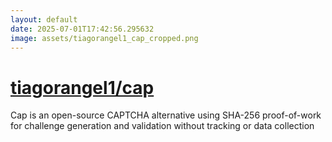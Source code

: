 ```yaml
---
layout: default
date: 2025-07-01T17:42:56.295632
image: assets/tiagorangel1_cap_cropped.png
---
```


# [tiagorangel1/cap](https://github.com/tiagorangel1/cap)

Cap is an open-source CAPTCHA alternative using SHA-256 proof-of-work for challenge generation and validation without tracking or data collection
